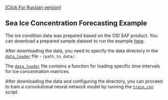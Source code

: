 [[Click For Russian version]](README_RU.md)

## Sea Ice Concentration Forecasting Example

The ice condition data was prepared based on the OSI SAF product.  You can download a prepared sample dataset to run the example [here](https://disk.yandex.ru/d/C8KknPCr65nqSw).

After downloading the data, you need to specify the data directory in the [```data_loader```](data_loader.py) file - ```/path_to_data/```.

The [```data_loader```](data_loader.py) file contains a function for loading specific time intervals for ice concentration matrices.

After downloading the data and configuring the directory, you can proceed to train  a convolutional neural network model by running the [```train_cnn```](train_cnn.py) script.